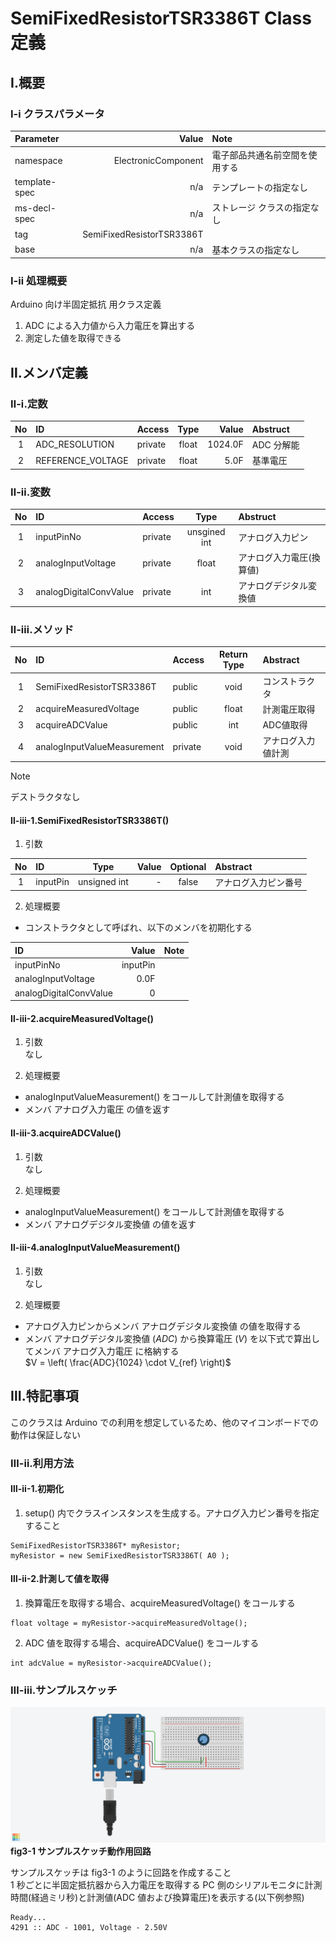 # SemiFixedResistorTSR3386T Class 定義
## Ⅰ.概要
### Ⅰ-ⅰ クラスパラメータ

|Parameter |Value |Note |
|:---|---:|:---|
|namespace |ElectronicComponent |電子部品共通名前空間を使用する |
|template-spec |n/a |テンプレートの指定なし |
|ms-decl-spec |n/a |ストレージ クラスの指定なし |
|tag |SemiFixedResistorTSR3386T | |
|base |n/a |基本クラスの指定なし |

### Ⅰ-ⅱ 処理概要
Arduino 向け半固定抵抗  用クラス定義
1. ADC による入力値から入力電圧を算出する
1. 測定した値を取得できる

## Ⅱ.メンバ定義
### Ⅱ-ⅰ.定数
|No |ID |Access |Type |Value |Abstruct |
|:---:|:---|:---|:---:|---:|:---|
|1 |ADC_RESOLUTION |private |float |1024.0F |ADC 分解能 |
|2 |REFERENCE_VOLTAGE |private |float |5.0F |基準電圧 |

### Ⅱ-ⅱ.変数
|No |ID |Access |Type |Abstruct |
|:---:|:---|:---|:---:|:---|
|1 |inputPinNo |private |unsgined int |アナログ入力ピン | 
|2 |analogInputVoltage |private |float |アナログ入力電圧(換算値) | 
|3 |analogDigitalConvValue |private |int |アナログデジタル変換値 | 

### Ⅱ-ⅲ.メソッド
|No |ID |Access |Return Type |Abstract |
|:---:|:---|:---|:---:|:---|
|1 |SemiFixedResistorTSR3386T |public |void |コンストラクタ |
|2 |acquireMeasuredVoltage |public |float |計測電圧取得 |
|3 |acquireADCValue |public |int |ADC値取得 |
|4 |analogInputValueMeasurement |private |void |アナログ入力値計測 |

> [!NOTE]
> デストラクタなし  

#### Ⅱ-ⅲ-1.SemiFixedResistorTSR3386T()
1. 引数

|No |ID |Type |Value |Optional |Abstract |
|:---:|:---|:---:|---:|:---:|:---|
|1 |inputPin |unsigned int |- |false |アナログ入力ピン番号 |

2. 処理概要

* コンストラクタとして呼ばれ、以下のメンバを初期化する

|ID |Value |Note |
|:---|---:|:---|
|inputPinNo |inputPin | | 
|analogInputVoltage |0.0F | | 
|analogDigitalConvValue |0 | | 

#### Ⅱ-ⅲ-2.acquireMeasuredVoltage()
1. 引数  
なし

2. 処理概要
* analogInputValueMeasurement() をコールして計測値を取得する
* メンバ アナログ入力電圧 の値を返す

#### Ⅱ-ⅲ-3.acquireADCValue()
1. 引数  
なし

2. 処理概要
* analogInputValueMeasurement() をコールして計測値を取得する
* メンバ アナログデジタル変換値 の値を返す

#### Ⅱ-ⅲ-4.analogInputValueMeasurement()
1. 引数  
なし

2. 処理概要

* アナログ入力ピンからメンバ アナログデジタル変換値 の値を取得する
* メンバ アナログデジタル変換値 ($ADC$) から換算電圧 ($V$) を以下式で算出してメンバ アナログ入力電圧 に格納する  
$V = \left( \frac{ADC}{1024} \cdot V_{ref} \right)$

## Ⅲ.特記事項
このクラスは Arduino での利用を想定しているため、他のマイコンボードでの動作は保証しない

### Ⅲ-ⅱ.利用方法
#### Ⅲ-ⅱ-1.初期化
1. setup() 内でクラスインスタンスを生成する。アナログ入力ピン番号を指定すること

```
SemiFixedResistorTSR3386T* myResistor;
myResistor = new SemiFixedResistorTSR3386T( A0 );
```

#### Ⅲ-ⅱ-2.計測して値を取得
1. 換算電圧を取得する場合、acquireMeasuredVoltage() をコールする

```
float voltage = myResistor->acquireMeasuredVoltage();
```

2. ADC 値を取得する場合、acquireADCValue() をコールする

```
int adcValue = myResistor->acquireADCValue();
```

### Ⅲ-ⅲ.サンプルスケッチ
![figure3-1](img/SemiFixedResistorTSR3386T.png)  
**fig3-1 サンプルスケッチ動作用回路**

サンプルスケッチは fig3-1 のように回路を作成すること  
1 秒ごとに半固定抵抗器から入力電圧を取得する
PC 側のシリアルモニタに計測時間(経過ミリ秒)と計測値(ADC 値および換算電圧)を表示する(以下例参照)

```
Ready...
4291 :: ADC - 1001, Voltage - 2.50V
```
